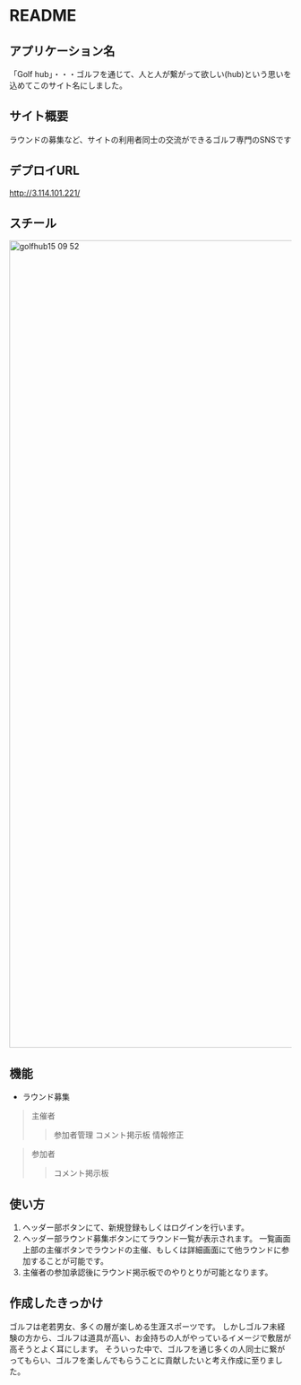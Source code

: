 # README

## アプリケーション名
「Golf hub」・・・ゴルフを通じて、人と人が繋がって欲しい(hub)という思いを込めてこのサイト名にしました。


## サイト概要
ラウンドの募集など、サイトの利用者同士の交流ができるゴルフ専門のSNSです

## デプロイURL
http://3.114.101.221/

## スチール
<img width="1440" alt="golfhub15 09 52" src="https://user-images.githubusercontent.com/55868403/71874670-d5fff200-3165-11ea-9984-b22f5b8a41da.png">

## 機能
* ラウンド募集
>主催者
>>参加者管理
>>コメント掲示板
>>情報修正

>参加者
>>コメント掲示板

## 使い方
1. ヘッダー部ボタンにて、新規登録もしくはログインを行います。
2. ヘッダー部ラウンド募集ボタンにてラウンド一覧が表示されます。
一覧画面上部の主催ボタンでラウンドの主催、もしくは詳細画面にて他ラウンドに参加することが可能です。
3. 主催者の参加承認後にラウンド掲示板でのやりとりが可能となります。

## 作成したきっかけ
ゴルフは老若男女、多くの層が楽しめる生涯スポーツです。
しかしゴルフ未経験の方から、ゴルフは道具が高い、お金持ちの人がやっているイメージで敷居が高そうとよく耳にします。
そういった中で、ゴルフを通じ多くの人同士に繋がってもらい、ゴルフを楽しんでもらうことに貢献したいと考え作成に至りました。

